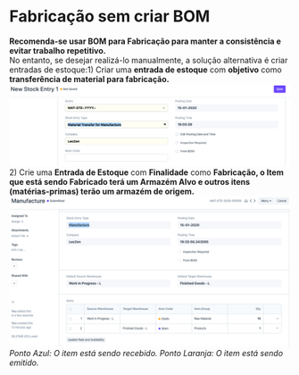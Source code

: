 # Fabricação sem criar BOM



**Recomenda-se usar BOM para Fabricação para manter a consistência e evitar trabalho repetitivo.**   
No entanto, se desejar realizá-lo manualmente, a solução alternativa é criar entradas de estoque:1) Criar uma **entrada de estoque** com **objetivo** como **transferência de material para fabricação.**![](/files/EsxLtl4.png )2) Crie uma **Entrada de Estoque** com **Finalidade** como **Fabricação, o Item que está sendo Fabricado terá um Armazém Alvo e outros itens (matérias-primas) terão um armazém de origem.**   
![](/files/voUKccc.png)  
*﻿Ponto Azul: O item está sendo recebido.* *Ponto Laranja: O item está sendo emitido.* 

